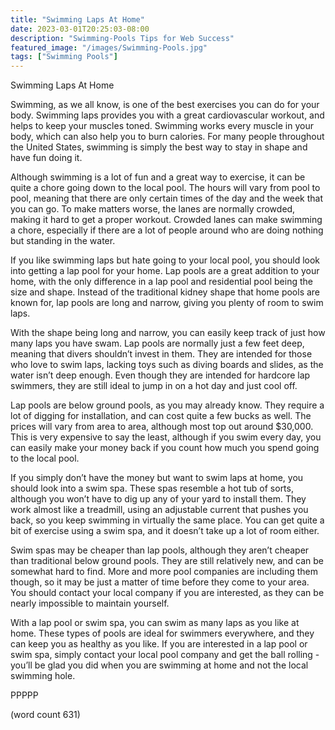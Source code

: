 ```yaml
---
title: "Swimming Laps At Home"
date: 2023-03-01T20:25:03-08:00
description: "Swimming-Pools Tips for Web Success"
featured_image: "/images/Swimming-Pools.jpg"
tags: ["Swimming Pools"]
---
```


Swimming Laps At Home

Swimming, as we all know, is one of the best exercises you can do for your body.  Swimming laps provides you with a great cardiovascular workout, and helps to keep your muscles toned.  Swimming works every muscle in your body, which can also help you to burn calories.  For many people throughout the United States, swimming is simply the best way to stay in shape and have fun doing it.

Although swimming is a lot of fun and a great way to exercise, it can be quite a chore going down to the local pool. The hours will vary from pool to pool, meaning that there are only certain times of the day and the week that you can go.  To make matters worse, the lanes are normally crowded, making it hard to get a proper workout.  Crowded lanes can make swimming a chore, especially if there are a lot of people around who are doing nothing but standing in the water.

If you like swimming laps but hate going to your local pool, you should look into getting a lap pool for your home.  Lap pools are a great addition to your home, with the only difference in a lap pool and residential pool being the size and shape.  Instead of the traditional kidney shape that home pools are known for, lap pools are long and narrow, giving you plenty of room to swim laps.  

With the shape being long and narrow, you can easily keep track of just how many laps you have swam.  Lap pools are normally just a few feet deep, meaning that divers shouldn’t invest in them.  They are intended for those who love to swim laps, lacking toys such as diving boards and slides, as the water isn’t deep enough.  Even though they are intended for hardcore lap swimmers, they are still ideal to jump in on a hot day and just cool off.

Lap pools are below ground pools, as you may already know.  They require a lot of digging for installation, and can cost quite a few bucks as well.  The prices will vary from area to area, although most top out around $30,000.  This is very expensive to say the least, although if you swim every day, you can easily make your money back if you count how much you spend going to the local pool.

If you simply don’t have the money but want to swim laps at home, you should look into a swim spa.  These spas resemble a hot tub of sorts, although you won’t have to dig up any of your yard to install them.  They work almost like a treadmill, using an adjustable current that pushes you back, so you keep swimming in virtually the same place.  You can get quite a bit of exercise using a swim spa, and it doesn’t take up a lot of room either.

Swim spas may be cheaper than lap pools, although they aren’t cheaper than traditional below ground pools.  They are still relatively new, and can be somewhat hard to find. More and more pool companies are including them though, so it may be just a matter of time before they come to your area.  You should contact your local company if you are interested, as they can be nearly impossible to maintain yourself.

With a lap pool or swim spa, you can swim as many laps as you like at home.  These types of pools are ideal for swimmers everywhere, and they can keep you as healthy as you like.  If you are interested in a lap pool or swim spa, simply contact your local pool company and get the ball rolling - you’ll be glad you did when you are swimming at home and not the local swimming hole.

PPPPP

(word count 631)
